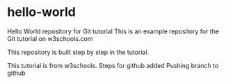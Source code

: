 
# hello-world
Hello World repository for Git tutorial
This is an example repository for the Git tutorial on w3schools.com

This repository is built step by step in the tutorial.

This tutorial is from w3schools.
Steps for github added
Pushing branch to github

